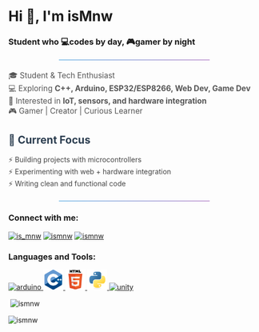 <h1>Hi 👋, I'm isMnw</h1>
<h3>Student who 💻codes by day, 🎮gamer by night</h3>
<hr style="border: none; height: 1px; background: linear-gradient(to right, #3498db, #9b59b6); width: 60%; margin: 20px auto; border-radius: 1px;">
 <p style="font-size: 1.1em; color: #555;">
    🎓 Student & Tech Enthusiast <br>
    💻 Exploring <b>C++, Arduino, ESP32/ESP8266, Web Dev, Game Dev</b> <br>
    📡 Interested in <b>IoT, sensors, and hardware integration</b> <br>
    🎮 Gamer | Creator | Curious Learner
  </p>
<h2 style="color: #2c3e50;">🌱 Current Focus</h2>
  <ul style="list-style: none; padding: 0; font-size: 1em; color: #444;">
    <li>⚡ Building projects with microcontrollers</li>
    <li>⚡ Experimenting with web + hardware integration</li>
    <li>⚡ Writing clean and functional code</li>
  </ul>
<hr style="border: none; height: 1px; background: linear-gradient(to right, #3498db, #9b59b6); width: 60%; margin: 20px auto; border-radius: 1px;">
<h3 align="left">Connect with me:</h3>
<p align="left">
<a href="https://instagram.com/is_mnw" target="blank"><img align="center" src="https://raw.githubusercontent.com/rahuldkjain/github-profile-readme-generator/master/src/images/icons/Social/instagram.svg" alt="is_mnw" height="30" width="40" /></a>
<a href="https://www.youtube.com/c/ismnw" target="blank"><img align="center" src="https://raw.githubusercontent.com/rahuldkjain/github-profile-readme-generator/master/src/images/icons/Social/youtube.svg" alt="ismnw" height="30" width="40" /></a>
<a href="https://discord.gg/ismnw" target="blank"><img align="center" src="https://raw.githubusercontent.com/rahuldkjain/github-profile-readme-generator/master/src/images/icons/Social/discord.svg" alt="ismnw" height="30" width="40" /></a>
</p>

<h3 align="left">Languages and Tools:</h3>
<p align="left"> <a href="https://www.arduino.cc/" target="_blank" rel="noreferrer"> <img src="https://cdn.worldvectorlogo.com/logos/arduino-1.svg" alt="arduino" width="40" height="40"/> </a> <a href="https://www.w3schools.com/cpp/" target="_blank" rel="noreferrer"> <img src="https://raw.githubusercontent.com/devicons/devicon/master/icons/cplusplus/cplusplus-original.svg" alt="cplusplus" width="40" height="40"/> </a> <a href="https://www.w3.org/html/" target="_blank" rel="noreferrer"> <img src="https://raw.githubusercontent.com/devicons/devicon/master/icons/html5/html5-original-wordmark.svg" alt="html5" width="40" height="40"/> </a> <a href="https://www.python.org" target="_blank" rel="noreferrer"> <img src="https://raw.githubusercontent.com/devicons/devicon/master/icons/python/python-original.svg" alt="python" width="40" height="40"/> </a> <a href="https://unity.com/" target="_blank" rel="noreferrer"> <img src="https://www.vectorlogo.zone/logos/unity3d/unity3d-icon.svg" alt="unity" width="40" height="40"/> </a> </p>

<p>&nbsp;<img align="center" src="https://github-readme-stats.vercel.app/api?username=ismnw&show_icons=true&locale=en&theme=dark" alt="ismnw" /></p><p><img align="center" src="https://github-readme-streak-stats.herokuapp.com/?user=ismnw&&theme=dark" alt="ismnw" /></p>


